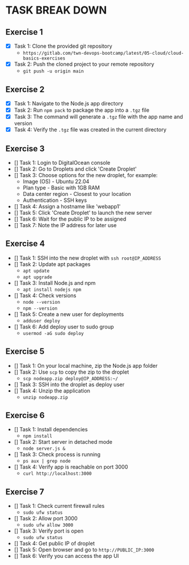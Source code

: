 # TASK BREAK DOWN

## Exercise 1

- [x] Task 1: Clone the provided git repository
  - `https://gitlab.com/twn-devops-bootcamp/latest/05-cloud/cloud-basics-exercises`
- [x] Task 2: Push the cloned project to your remote repository
  - `git push -u origin main`

## Exercise 2

- [x] Task 1: Navigate to the Node.js app directory
- [x] Task 2: Run `npm pack` to package the app into a `.tgz` file
- [x] Task 3: The command will generate a `.tgz` file with the app name and version
- [x] Task 4: Verify the `.tgz` file was created in the current directory

## Exercise 3

- [] Task 1: Login to DigitalOcean console
- [] Task 2: Go to Droplets and click 'Create Droplet'
- [] Task 3: Choose options for the new droplet, for example:
  - Image (OS) - Ubuntu 22.04
  - Plan type - Basic with 1GB RAM
  - Data center region - Closest to your location
  - Authentication - SSH keys
- [] Task 4: Assign a hostname like 'webapp1'
- [] Task 5: Click 'Create Droplet' to launch the new server
- [] Task 6: Wait for the public IP to be assigned
- [] Task 7: Note the IP address for later use

## Exercise 4

- [] Task 1: SSH into the new droplet with `ssh root@IP_ADDRESS`
- [] Task 2: Update apt packages
  - `apt update`
  - `apt upgrade`
- [] Task 3: Install Node.js and npm
  - `apt install nodejs npm`
- [] Task 4: Check versions
  - `node --version`
  - `npm --version`
- [] Task 5: Create a new user for deployments
  - `adduser deploy`
- [] Task 6: Add deploy user to sudo group
  - `usermod -aG sudo deploy`

## Exercise 5

- [] Task 1: On your local machine, zip the Node.js app folder
- [] Task 2: Use `scp` to copy the zip to the droplet
  - `scp nodeapp.zip deploy@IP_ADDRESS:~/`
- [] Task 3: SSH into the droplet as deploy user
- [] Task 4: Unzip the application
  - `unzip nodeapp.zip`

## Exercise 6

- [] Task 1: Install dependencies
  - `npm install`
- [] Task 2: Start server in detached mode
  - `node server.js &`
- [] Task 3: Check process is running
  - `ps aux | grep node`
- [] Task 4: Verify app is reachable on port 3000
  - `curl http://localhost:3000`

## Exercise 7

- [] Task 1: Check current firewall rules
  - `sudo ufw status`
- [] Task 2: Allow port 3000
  - `sudo ufw allow 3000`
- [] Task 3: Verify port is open
  - `sudo ufw status`
- [] Task 4: Get public IP of droplet
- [] Task 5: Open browser and go to `http://PUBLIC_IP:3000`
- [] Task 6: Verify you can access the app UI
